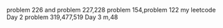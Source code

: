 problem 226 and problem 227,228
problem 154,problem 122
my leetcode
Day 2
problem 319,477,519
Day 3 m,48
 
